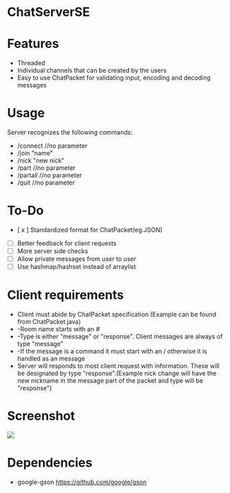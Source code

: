# ChatServerSE

# Features
* Threaded
* Individual channels that can be created by the users
* Easy to use ChatPacket for validating input, encoding and decoding messages

# Usage
Server recognizes the following commands:
* /connect  //no parameter
* /join "name"
* /nick "new nick"
* /part     //no parameter
* /partall  //no parameter
* /quit     //no parameter

# To-Do
- [ x ] Standardized format for ChatPacket(eg.JSON)
- [ ] Better feedback for client requests
- [ ] More server side checks
- [ ] Allow private messages from user to user
- [ ] Use hashmap/hashset instead of arraylist

# Client requirements
* Client must abide by ChatPacket specification (Example can be found from ChatPacket.java)
*   -Room name starts with an #
*   -Type is either "message" or "response". Client messages are always of type "message"
*   -If the message is a command it must start with an / otherwise it is handled as an message
* Server will responds to most client request with information. These will be designated by type "response".(Example nick change will have the new nickname in the message part of the packet and type will be "response")

# Screenshot
<img src="https://gyazo.com/97d236ef247a510db739a8ca33bb3d67.png">

# Dependencies
* google-gson https://github.com/google/gson
